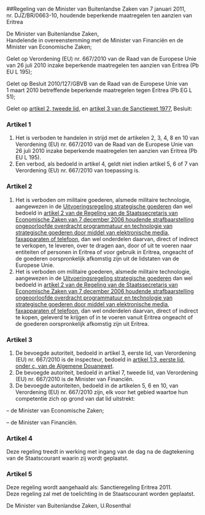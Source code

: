 <meta http-equiv='Content-Type' content='text/html; charset=utf-8' />

##Regeling van de Minister van Buitenlandse Zaken van 7 januari 2011, nr. DJZ/BR/0663-10, houdende beperkende maatregelen ten aanzien van Eritrea

De Minister van Buitenlandse Zaken,  
Handelende in overeenstemming met de Minister van Financiën en de Minister van Economische Zaken;

Gelet op Verordening (EU) nr. 667/2010 van de Raad van de Europese Unie van 26 juli 2010 inzake beperkende maatregelen ten aanzien van Eritrea (Pb EU L 195);

Gelet op Besluit 2010/127/GBVB van de Raad van de Europese Unie van 1 maart 2010 betreffende beperkende maatregelen tegen Eritrea (Pb EG L 51);

Gelet op [artikel 2, tweede lid](../../../../../wet/sanctiewet/1977/BWBR0003296/README.md), en [artikel 3 van de Sanctiewet 1977](../../../../../wet/sanctiewet/1977/BWBR0003296/README.md),
Besluit:    

### Artikel  1  

1.  Het is verboden te handelen in strijd met de artikelen 2, 3, 4, 8 en 10 van Verordening (EU) nr. 667/2010 van de Raad van de Europese Unie van 26 juli 2010 inzake beperkende maatregelen ten aanzien van Eritrea (Pb EU L 195).   
2.  Een verbod, als bedoeld in artikel 4, geldt niet indien artikel 5, 6 of 7 van Verordening (EU) nr. 667/2010 van toepassing is.   

### Artikel  2  

1.  Het is verboden om militaire goederen, alsmede militaire technologie, aangewezen in de [Uitvoeringsregeling strategische goederen](../../../../../ministeriele-regeling/uitvoeringsregeling/strategische/goederen/BWBR0024269/README.md) dan wel bedoeld in [artikel 2 van de Regeling van de Staatssecretaris van Economische Zaken van 7 december 2006 houdende strafbaarstelling ongeoorloofde overdracht programmatuur en technologie van strategische goederen door middel van elektronische media, faxapparaten of telefoon](../../../../../ministeriele-regeling/regeling/strafbaarstelling/ongeoorloofde/overdracht/programmatuur/en/etc/BWBR0020691/README.md), dan wel onderdelen daarvan, direct of indirect te verkopen, te leveren, over te dragen aan, door of uit te voeren naar entiteiten of personen in Eritrea of voor gebruik in Eritrea, ongeacht of de goederen oorspronkelijk afkomstig zijn uit de lidstaten van de Europese Unie.   
2.  Het is verboden om militaire goederen, alsmede militaire technologie, aangewezen in de [Uitvoeringsregeling strategische goederen](../../../../../ministeriele-regeling/uitvoeringsregeling/strategische/goederen/BWBR0024269/README.md) dan wel bedoeld in [artikel 2 van de Regeling van de Staatssecretaris van Economische Zaken van 7 december 2006 houdende strafbaarstelling ongeoorloofde overdracht programmatuur en technologie van strategische goederen door middel van elektronische media, faxapparaten of telefoon](../../../../../ministeriele-regeling/regeling/strafbaarstelling/ongeoorloofde/overdracht/programmatuur/en/etc/BWBR0020691/README.md), dan wel onderdelen daarvan, direct of indirect te kopen, geleverd te krijgen of in te voeren vanuit Eritrea ongeacht of de goederen oorspronkelijk afkomstig zijn uit Eritrea.   

### Artikel  3  

1.  De bevoegde autoriteit, bedoeld in artikel 3, eerste lid, van Verordening (EU) nr. 667/2010 is de inspecteur, bedoeld in [artikel 1:3, eerste lid, onder c, van de Algemene Douanewet](../../../../../wet/algemene/douanewet/BWBR0023746/README.md).   
2.  De bevoegde autoriteit, bedoeld in artikel 7, tweede lid, van Verordening (EU) nr. 667/2010 is de Minister van Financiën.   
3.  De bevoegde autoriteiten, bedoeld in de artikelen 5, 6 en 10, van Verordening (EU) nr. 667/2010 zijn, elk voor het gebied waartoe hun competentie zich op grond van dat lid uitstrekt: 

– de Minister van Economische Zaken;  

– de Minister van Financiën.     

### Artikel  4  

Deze regeling treedt in werking met ingang van de dag na de dagtekening van de Staatscourant waarin zij wordt geplaatst.  

### Artikel  5  

Deze regeling wordt aangehaald als: Sanctieregeling Eritrea 2011.  
Deze regeling zal met de toelichting in de Staatscourant worden geplaatst.  

De 
Minister van Buitenlandse Zaken,
U.Rosenthal   
